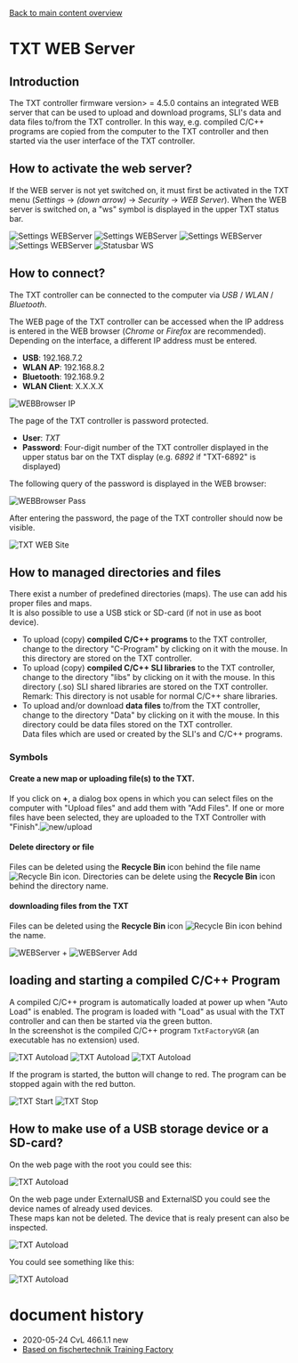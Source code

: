 [Back to main content overview](./README.md#overview)

# TXT WEB Server
## Introduction
The TXT controller firmware version> = 4.5.0 contains an integrated WEB server that can be used to upload and download programs, SLI's data and data files to/from the TXT controller. In this way, e.g.  compiled C/C++ programs are copied from the computer to the TXT controller and then started via the user interface of the TXT controller.

## How to activate the web server?
If the WEB server is not yet switched on, it must first be activated in the TXT menu (*Settings* -> *(down arrow)* -> *Security* -> *WEB Server*). When the WEB server is switched on, a "ws" symbol is displayed in the upper TXT status bar.

![Settings WEBServer](./docs/webserver/Settings_WEBServer0.png) ![Settings WEBServer](./docs/webserver/Settings_WEBServer1.png) ![Settings WEBServer](./docs/webserver/Settings_WEBServer2.png) ![Settings WEBServer](./docs/webserver/Settings_WEBServer_Off.png) ![Statusbar WS](./docs/webserver/Settings_WEBServer_On.png)
## How to connect?
The TXT controller can be connected to the computer via *USB* / *WLAN* / *Bluetooth*.

The WEB page of the TXT controller can be accessed when the IP address is entered in the WEB browser (*Chrome* or *Firefox* are recommended). Depending on the interface, a different IP address must be entered.

* **USB**: 192.168.7.2
* **WLAN AP**: 192.168.8.2
* **Bluetooth**: 192.168.9.2
* **WLAN Client**: X.X.X.X

![WEBBrowser IP](./docs/webserver/WEBBrowser_IP.png)

The page of the TXT controller is password protected.

* **User**: *TXT*
* **Password**: Four-digit number of the TXT controller displayed in the upper status bar on the TXT display (e.g. *6892* if "TXT-6892" is displayed)

The following query of the password is displayed in the WEB browser:

![WEBBrowser Pass](./docs/webserver/WEBBrowser_Pass.png)

After entering the password, the page of the TXT controller should now be visible.

![TXT WEB Site](./docs/webserver/TXT_WEB_Site_2.png)
## How to managed directories and files
There exist a number of predefined directories (maps). The use can add his proper files and maps.<br/>
It is also possible to use a USB stick or SD-card (if not in use as boot device).

- To upload (copy) **compiled C/C++ programs** to the TXT controller, change to the directory "C-Program" by clicking on it with the mouse. In this directory  are stored on the TXT controller.
- To upload (copy) **compiled C/C++ SLI libraries** to the TXT controller, change to the directory "libs" by clicking on it with the mouse. In this directory (.so) SLI shared libraries are stored on the TXT controller. <br/> Remark: This directory is not usable for normal C/C++ share libraries.
- To upload  and/or download **data files**  to/from the TXT controller, change to the directory "Data" by clicking on it with the mouse. In this directory could be data files stored on the TXT controller. <br/>Data files which are used or created by the SLI's and C/C++ programs. 
### Symbols
#### Create a new map or uploading file(s) to the TXT.
   If you click on **+**, a dialog box opens in which you can select files on the computer with "Upload files" and add them with "Add Files". If one or more files have been selected, they are uploaded to the TXT Controller with "Finish".![**new/upload** ](./docs/webserver/TXT_WEB_Site_new.png)
####  Delete directory or file
 Files can be deleted using the **Recycle Bin** icon behind the file name  ![**Recycle Bin** ](./docs/webserver/TXT_WEB_Site_trash.png) icon. Directories can be delete using the **Recycle Bin** icon behind the directory name.
#### downloading files from the TXT 
  Files can be deleted using the **Recycle Bin** icon  ![**Recycle Bin** ](./docs/webserver/TXT_WEB_Site_download.png) icon behind the name.
 
  
![WEBServer +](./docs/webserver/WEBServer_p.png) ![WEBServer Add](./docs/webserver/WEBServer_Add.png) 

## loading and starting a compiled C/C++ Program 

A compiled C/C++ program is automatically loaded at power up when "Auto Load" is enabled. The program is loaded with "Load" as usual with the TXT controller and can then be started via the green button.<br/>
In the screenshot is the compiled C/C++ program `TxtFactoryVGR` (an executable has no extension) used.

![TXT Autoload](./docs/webserver/TXT_Autoload0.png)
![TXT Autoload](./docs/webserver/TXT_Autoload1.png)
![TXT Autoload](./docs/webserver/TXT_Autoload2.png)

If the program is started, the button will change to red. The program can be stopped again with the red button.

![TXT Start](./docs/webserver/TXT_Start.png) ![TXT Stop](./docs/webserver/TXT_Stop.png)
## How to make use of a USB storage device or a SD-card?
On the web page with the root you could see this:

![TXT Autoload](./docs/webserver/TXT_WEB_Site_4.png)

On the web page under ExternalUSB and ExternalSD you could see the device names of already used devices.<br/>
These maps kan not be deleted. The device that is realy present can also be inspected.

![TXT Autoload](./docs/webserver/TXT_WEB_Site_5.png)

You could see something like this:

![TXT Autoload](./docs/webserver/TXT_WEB_Site_6.png)




# document history <a id="history"></a>
- 2020-05-24 CvL 466.1.1 new
-  [Based on fischertechnik Training Factory](https://github.com/fischertechnik/txt_training_factory/blob/master/doc/WEBServer.md)<br/>
  